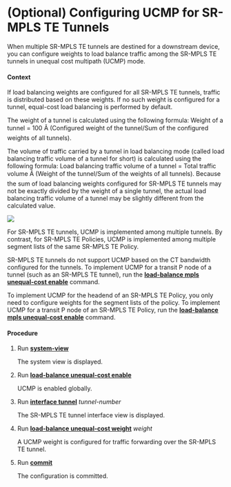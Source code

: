 (Optional) Configuring UCMP for SR-MPLS TE Tunnels
==================================================

When multiple SR-MPLS TE tunnels are destined for a downstream device, you can configure weights to load balance traffic among the SR-MPLS TE tunnels in unequal cost multipath (UCMP) mode.

#### Context

If load balancing weights are configured for all SR-MPLS TE tunnels, traffic is distributed based on these weights. If no such weight is configured for a tunnel, equal-cost load balancing is performed by default.

The weight of a tunnel is calculated using the following formula: Weight of a tunnel = 100 Ã (Configured weight of the tunnel/Sum of the configured weights of all tunnels).

The volume of traffic carried by a tunnel in load balancing mode (called load balancing traffic volume of a tunnel for short) is calculated using the following formula: Load balancing traffic volume of a tunnel = Total traffic volume Ã (Weight of the tunnel/Sum of the weights of all tunnels). Because the sum of load balancing weights configured for SR-MPLS TE tunnels may not be exactly divided by the weight of a single tunnel, the actual load balancing traffic volume of a tunnel may be slightly different from the calculated value.

![](../../../../public_sys-resources/note_3.0-en-us.png) 

For SR-MPLS TE tunnels, UCMP is implemented among multiple tunnels. By contrast, for SR-MPLS TE Policies, UCMP is implemented among multiple segment lists of the same SR-MPLS TE Policy.

SR-MPLS TE tunnels do not support UCMP based on the CT bandwidth configured for the tunnels. To implement UCMP for a transit P node of a tunnel (such as an SR-MPLS TE tunnel), run the [**load-balance mpls unequal-cost enable**](cmdqueryname=load-balance+mpls+unequal-cost+enable) command.

To implement UCMP for the headend of an SR-MPLS TE Policy, you only need to configure weights for the segment lists of the policy. To implement UCMP for a transit P node of an SR-MPLS TE Policy, run the [**load-balance mpls unequal-cost enable**](cmdqueryname=load-balance+mpls+unequal-cost+enable) command.



#### Procedure

1. Run [**system-view**](cmdqueryname=system-view)
   
   
   
   The system view is displayed.
2. Run [**load-balance unequal-cost enable**](cmdqueryname=load-balance+unequal-cost+enable)
   
   
   
   UCMP is enabled globally.
3. Run [**interface tunnel**](cmdqueryname=interface+tunnel) *tunnel-number*
   
   
   
   The SR-MPLS TE tunnel interface view is displayed.
4. Run [**load-balance unequal-cost weight**](cmdqueryname=load-balance+unequal-cost+weight) *weight*
   
   
   
   A UCMP weight is configured for traffic forwarding over the SR-MPLS TE tunnel.
5. Run [**commit**](cmdqueryname=commit)
   
   
   
   The configuration is committed.